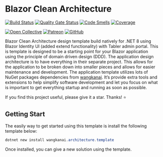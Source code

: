 # Blazor Clean Architecture

[![Build Status](https://dev.azure.com/wangkanai/GitHub/_apis/build/status%2Farchitecture-ai?branchName=refs%2Fpull%2F3%2Fmerge)](https://dev.azure.com/wangkanai/GitHub/_build/latest?definitionId=38&branchName=refs%2Fpull%2F3%2Fmerge)
[![Quality Gate Status](https://sonarcloud.io/api/project_badges/measure?project=wangkanai_architecture&metric=alert_status)](https://sonarcloud.io/summary/new_code?id=wangkanai_architecture)
[![Code Smells](https://sonarcloud.io/api/project_badges/measure?project=wangkanai_architecture&metric=code_smells)](https://sonarcloud.io/summary/new_code?id=wangkanai_architecture)
[![Coverage](https://sonarcloud.io/api/project_badges/measure?project=wangkanai_architecture&metric=coverage)](https://sonarcloud.io/summary/new_code?id=wangkanai_architecture)

[![Open Collective](https://img.shields.io/badge/open%20collective-support%20me-3385FF.svg)](https://opencollective.com/wangkanai)
[![Patreon](https://img.shields.io/badge/patreon-support%20me-d9643a.svg)](https://www.patreon.com/wangkanai)
[![GitHub](https://img.shields.io/github/license/wangkanai/detection)](https://github.com/wangkanai/Detection/blob/dev/LICENSE)


Blazor Clean Architecture design template build natively for .NET 8 using Blazor Identity UI (added extend functionality) with Tabler admin portal.
This is template is designed to be a starting point for your Blazor application using the principle of domain driven design (DDD). The application design architecture is to have everything in their separate project.
This allows for the application to be broken down into smaller pieces and allows for easier maintenance and development.
The application template utilizes lots of NuGet packages dependencies from [wangkanai](https://github.com/wangkanai/wangkanai). It’s provide extra tools and extensions to help simplify software development and let you focus on what is important to get everything startup and running as soon as possible.

If you find this project useful, please give it a star. Thanks! ⭐


## Getting Start

The easily way to get started using this template is install the following template below:

```powershell
dotnet new install wangkanai.architecture.template
```

Once installed, you can give a new solution using the template.

